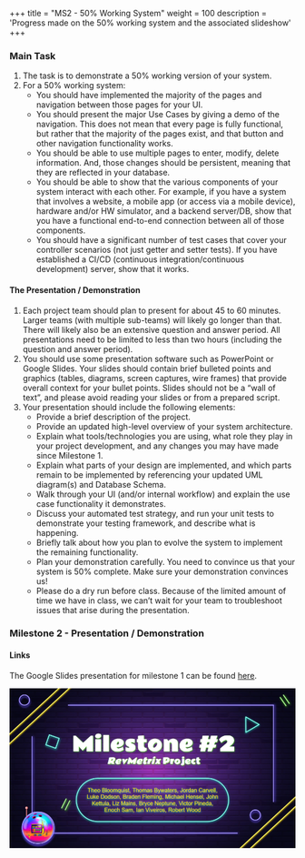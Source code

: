 +++
title = "MS2 - 50% Working System"
weight = 100
description = 'Progress made on the 50% working system and the associated slideshow'
+++

### Main Task
1. The task is to demonstrate a 50% working version of your system.
2. For a 50% working system:
   - You should have implemented the majority of the pages and navigation between those pages for your UI.
   - You should present the major Use Cases by giving a demo of the navigation. This does not mean that every page is fully functional, but rather that the majority of the pages exist, and that button and other navigation functionality works.
   - You should be able to use multiple pages to enter, modify, delete information. And, those changes should be persistent, meaning that they are reflected in your database.
   - You should be able to show that the various components of your system interact with each other. For example, if you have a system that involves a website, a mobile app (or access via a mobile device), hardware and/or HW simulator, and a backend server/DB, show that you have a functional end-to-end connection between all of those components.
   - You should have a significant number of test cases that cover your controller scenarios (not just getter and setter tests). If you have established a CI/CD (continuous integration/continuous development) server, show that it works.

#### The Presentation / Demonstration
1. Each project team should plan to present for about 45 to 60 minutes. Larger teams (with multiple sub-teams) will likely go longer than that. There will likely also be an extensive question and answer period. All presentations need to be limited to less than two hours (including the question and answer period).
2. You should use some presentation software such as PowerPoint or Google Slides. Your slides should contain brief bulleted points and graphics (tables, diagrams, screen captures, wire frames) that provide overall context for your bullet points. Slides should not be a “wall of text”, and please avoid reading your slides or from a prepared script.
3. Your presentation should include the following elements:
   - Provide a brief description of the project.
   - Provide an updated high-level overview of your system architecture.
   - Explain what tools/technologies you are using, what role they play in your project development, and any changes you may have made since Milestone 1.
   - Explain what parts of your design are implemented, and which parts remain to be implemented by referencing your updated UML diagram(s) and Database Schema.
   - Walk through your UI (and/or internal workflow) and explain the use case functionality it demonstrates.
   - Discuss your automated test strategy, and run your unit tests to demonstrate your testing framework, and describe what is happening.
   - Briefly talk about how you plan to evolve the system to implement the remaining functionality.
   - Plan your demonstration carefully. You need to convince us that your system is 50% complete. Make sure your demonstration convinces us!
   - Please do a dry run before class. Because of the limited amount of time we have in class, we can’t wait for your team to troubleshoot issues that arise during the presentation.

### Milestone 2 - Presentation / Demonstration
#### Links
The Google Slides presentation for milestone 1 can be found [here](https://docs.google.com/presentation/d/1rxATu5ASZXZj-wO9dupdV1CwlgddWFkx8h79uTTVTI8/edit?usp=drive_link).

![Milestone 2 Presentation](image.png)
